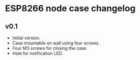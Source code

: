 # ESP8266 node case changelog

## v0.1

 - Initial version.
 - Case mountable on wall using four screws.
 - Four M3 screws for closing the case.
 - Hole for notification LED.
